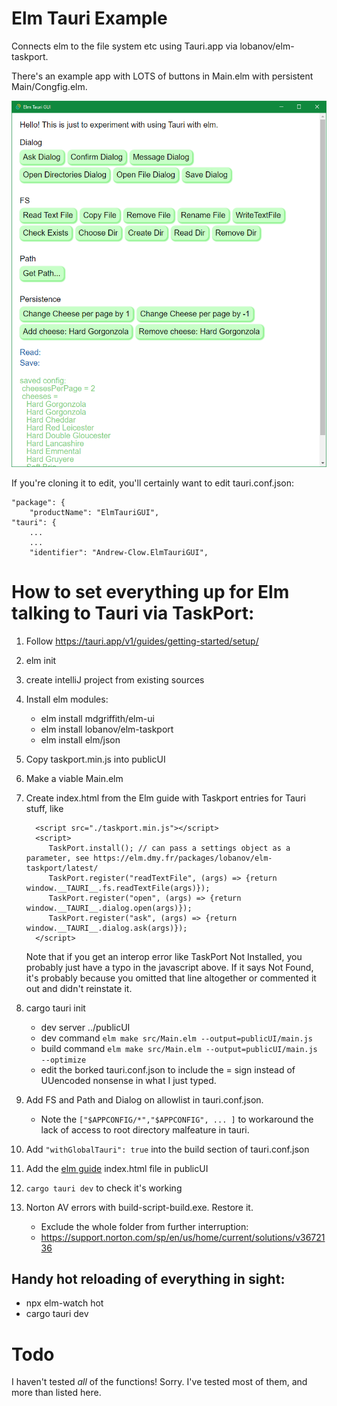 # Elm Tauri Example

Connects elm to the file system etc using Tauri.app via lobanov/elm-taskport.

There's an example app with LOTS of buttons in Main.elm with persistent Main/Congfig.elm.

![screenshot showing many buttons like "Open Dialog" "Copy File" etc](screenshot.png?raw=true "Screenshot")

If you're cloning it to edit, you'll certainly want to edit tauri.conf.json:

    "package": {
        "productName": "ElmTauriGUI",
    "tauri": {
        ...
        ...
        "identifier": "Andrew-Clow.ElmTauriGUI",


# How to set everything up for Elm talking to Tauri via TaskPort:

1. Follow https://tauri.app/v1/guides/getting-started/setup/
2. elm init
3. create intelliJ project from existing sources
4. Install elm modules:
     - elm install mdgriffith/elm-ui
     - elm install lobanov/elm-taskport
     - elm install elm/json
5. Copy taskport.min.js into publicUI 
6. Make a viable Main.elm
7. Create index.html from the Elm guide with Taskport entries for Tauri stuff, like

         <script src="./taskport.min.js"></script>
         <script>
            TaskPort.install(); // can pass a settings object as a parameter, see https://elm.dmy.fr/packages/lobanov/elm-taskport/latest/
            TaskPort.register("readTextFile", (args) => {return window.__TAURI__.fs.readTextFile(args)});
            TaskPort.register("open", (args) => {return window.__TAURI__.dialog.open(args)});
            TaskPort.register("ask", (args) => {return window.__TAURI__.dialog.ask(args)});
         </script>

   Note that if you get an interop error like TaskPort Not Installed, you probably just have a typo in the javascript above. 
   If it says Not Found, it's probably because you omitted that line altogether or commented it out and didn't reinstate it.
8. cargo tauri init
     - dev server ../publicUI
     - dev command `elm make src/Main.elm --output=publicUI/main.js`
     - build command `elm make src/Main.elm --output=publicUI/main.js --optimize`
     - edit the borked tauri.conf.json to include the = sign instead of UUencoded nonsense in what I just typed. 
9. Add FS and Path and Dialog on allowlist in tauri.conf.json.
     * Note the `["$APPCONFIG/*","$APPCONFIG", ... ]` to workaround the lack of access to root directory malfeature in tauri.
10. Add `"withGlobalTauri": true` into the build section of tauri.conf.json    
11. Add the [elm guide](https://guide.elm-lang.org/interop/) index.html file in publicUI
12. `cargo tauri dev` to check it's working
13. Norton AV errors with build-script-build.exe. Restore it.
    * Exclude the whole folder from further interruption:
    * https://support.norton.com/sp/en/us/home/current/solutions/v3672136

## Handy hot reloading of everything in sight:

* npx elm-watch hot
* cargo tauri dev

# Todo

I haven't tested _all_ of the functions! Sorry. I've tested most of them, and more than listed here.